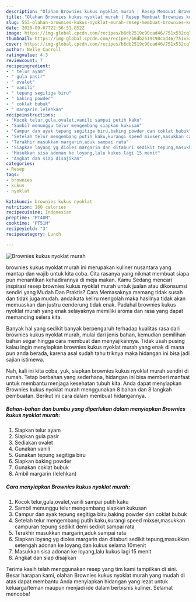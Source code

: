 ```yaml
---
description: "Olahan Brownies kukus nyoklat murah | Resep Membuat Brownies kukus nyoklat murah Yang Lezat"
title: "Olahan Brownies kukus nyoklat murah | Resep Membuat Brownies kukus nyoklat murah Yang Lezat"
slug: 553-olahan-brownies-kukus-nyoklat-murah-resep-membuat-brownies-kukus-nyoklat-murah-yang-lezat
date: 2020-09-07T22:56:51.852Z
image: https://img-global.cpcdn.com/recipes/b6db2519c90cad46/751x532cq70/brownies-kukus-nyoklat-murah-foto-resep-utama.jpg
thumbnail: https://img-global.cpcdn.com/recipes/b6db2519c90cad46/751x532cq70/brownies-kukus-nyoklat-murah-foto-resep-utama.jpg
cover: https://img-global.cpcdn.com/recipes/b6db2519c90cad46/751x532cq70/brownies-kukus-nyoklat-murah-foto-resep-utama.jpg
author: Nelle Carroll
ratingvalue: 4.3
reviewcount: 7
recipeingredient:
- " telur ayam"
- " gula pasir"
- " ovalet"
- " vanili"
- " tepung segitiga biru"
- " baking powder"
- " coklat bubuk"
- " margarin lelehkan"
recipeinstructions:
- "Kocok telur,gula,ovalet,vanili sampai putih kaku"
- "Sambil menunggu telur mengembang siapkan kukusan"
- "Campur dan ayak tepung segitiga biru,baking powder dan coklat bubuk"
- "Setelah telur mengembang putih kaku,kurangi speed mixser,masukkan campuran tepung sedikit demi sedikit sampai rata"
- "Terakhir masukkan margarin,aduk sampai rata"
- "Siapkan loyang yg dioles margarin dan ditaburi sedikit tepung,masukkan setengah adonan ke loyang,dan kukus selama 10menit"
- "Masukkan sisa adonan ke loyang,lalu kukus lagi 15 menit"
- "Angkat dan siap disajikan"
categories:
- Resep
tags:
- brownies
- kukus
- nyoklat

katakunci: brownies kukus nyoklat 
nutrition: 160 calories
recipecuisine: Indonesian
preptime: "PT40M"
cooktime: "PT51M"
recipeyield: "3"
recipecategory: Lunch

---
```



![Brownies kukus nyoklat murah](https://img-global.cpcdn.com/recipes/b6db2519c90cad46/751x532cq70/brownies-kukus-nyoklat-murah-foto-resep-utama.jpg)


brownies kukus nyoklat murah ini merupakan kuliner nusantara yang mantap dan wajib untuk kita coba. Cita rasanya yang nikmat membuat siapa pun menantikan kehadirannya di meja makan.
Kamu Sedang mencari inspirasi resep brownies kukus nyoklat murah untuk jualan atau dikonsumsi sendiri yang Mudah Dan Praktis? Cara Memasaknya memang tidak susah dan tidak juga mudah. andaikata keliru mengolah maka hasilnya tidak akan memuaskan dan justru cenderung tidak enak. Padahal brownies kukus nyoklat murah yang enak selayaknya memiliki aroma dan rasa yang dapat memancing selera kita.



Banyak hal yang sedikit banyak berpengaruh terhadap kualitas rasa dari brownies kukus nyoklat murah, mulai dari jenis bahan, kemudian pemilihan bahan segar hingga cara membuat dan menyajikannya. Tidak usah pusing kalau ingin menyiapkan brownies kukus nyoklat murah yang enak di mana pun anda berada, karena asal sudah tahu triknya maka hidangan ini bisa jadi sajian istimewa.


Nah, kali ini kita coba, yuk, siapkan brownies kukus nyoklat murah sendiri di rumah. Tetap berbahan yang sederhana, hidangan ini bisa memberi manfaat untuk membantu menjaga kesehatan tubuh kita. Anda dapat menyiapkan Brownies kukus nyoklat murah menggunakan 8 bahan dan 8 langkah pembuatan. Berikut ini cara dalam membuat hidangannya.

<!--inarticleads1-->

##### Bahan-bahan dan bumbu yang diperlukan dalam menyiapkan Brownies kukus nyoklat murah:

1. Siapkan  telur ayam
1. Siapkan  gula pasir
1. Sediakan  ovalet
1. Gunakan  vanili
1. Gunakan  tepung segitiga biru
1. Siapkan  baking powder
1. Gunakan  coklat bubuk
1. Ambil  margarin (lelehkan)




<!--inarticleads2-->

##### Cara menyiapkan Brownies kukus nyoklat murah:

1. Kocok telur,gula,ovalet,vanili sampai putih kaku
1. Sambil menunggu telur mengembang siapkan kukusan
1. Campur dan ayak tepung segitiga biru,baking powder dan coklat bubuk
1. Setelah telur mengembang putih kaku,kurangi speed mixser,masukkan campuran tepung sedikit demi sedikit sampai rata
1. Terakhir masukkan margarin,aduk sampai rata
1. Siapkan loyang yg dioles margarin dan ditaburi sedikit tepung,masukkan setengah adonan ke loyang,dan kukus selama 10menit
1. Masukkan sisa adonan ke loyang,lalu kukus lagi 15 menit
1. Angkat dan siap disajikan




Terima kasih telah menggunakan resep yang tim kami tampilkan di sini. Besar harapan kami, olahan Brownies kukus nyoklat murah yang mudah di atas dapat membantu Anda menyiapkan hidangan yang lezat untuk keluarga/teman maupun menjadi ide dalam berbisnis kuliner. Selamat mencoba!
